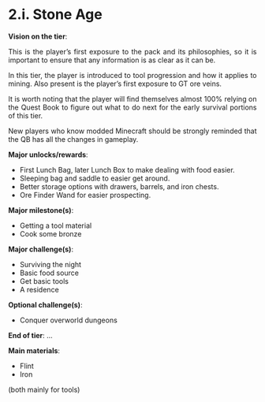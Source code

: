 # 2.i. Stone Age
<div align="justify">

**Vision on the tier**:

This is the player’s first exposure to the pack and its philosophies, so it is important to ensure that any information is as clear as it can be.

In this tier, the player is introduced to tool progression and how it applies to mining. Also present is the player’s first exposure to GT ore veins.

It is worth noting that the player will find themselves almost 100% relying on the Quest Book to figure out what to do next for the early survival portions of this tier.

New players who know modded Minecraft should be strongly reminded that the QB has all the changes in gameplay.

**Major unlocks/rewards**:
- First Lunch Bag, later Lunch Box to make dealing with food easier.
- Sleeping bag and saddle to easier get around.
- Better storage options with drawers, barrels, and iron chests.
- Ore Finder Wand for easier prospecting.

**Major milestone(s)**:
- Getting a tool material
- Cook some bronze

**Major challenge(s)**:
- Surviving the night
- Basic food source
- Get basic tools
- A residence

**Optional challenge(s)**:
- Conquer overworld dungeons

**End of tier**: ...


**Main materials**: 
 - Flint
 - Iron

(both mainly for tools)
</div>